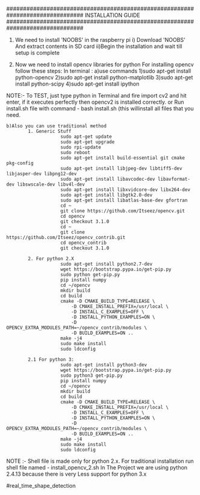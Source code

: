 ###############################################################################
							INSTALLATION GUIDE
###############################################################################


1. We need to install 'NOOBS' in the raspberry pi
	i) Download 'NOOBS' And extract contents in SD card
    ii)Begin the installation and wait till setup is complete

2. Now we need to install opencv libraries for python
   For installing opencv follow these steps:
   In terminal :
	a)use commands
		1)sudo apt-get install python-opencv
		2)sudo apt-get install python-matplotlib
		3)sudo apt-get install python-scipy
		4)sudo apt-get install ipython

NOTE:- To TEST, just type python in Terminal and fire import cv2 and hit enter, if it executes perfectly then opencv2 is installed correctly.
	   or
	   Run install.sh file with command - bash install.sh (this willinstall all files that you need.

	b)Also you can use traditional method
			1. Generic Stuff
						sudo apt-get update
						sudo apt-get upgrade
						sudo rpi-update
						sudo reboot
						sudo apt-get install build-essential git cmake pkg-config
						sudo apt-get install libjpeg-dev libtiff5-dev libjasper-dev libpng12-dev
						sudo apt-get install libavcodec-dev libavformat-dev libswscale-dev libv4l-dev
						sudo apt-get install libxvidcore-dev libx264-dev
						sudo apt-get install libgtk2.0-dev
						sudo apt-get install libatlas-base-dev gfortran
						cd ~
						git clone https://github.com/Itseez/opencv.git
						cd opencv
						git checkout 3.1.0
						cd ~
						git clone https://github.com/Itseez/opencv_contrib.git
						cd opencv_contrib
						git checkout 3.1.0

			2. For python 2.X
						sudo apt-get install python2.7-dev
						wget https://bootstrap.pypa.io/get-pip.py
						sudo python get-pip.py
						pip install numpy
						cd ~/opencv
						mkdir build
						cd build
						cmake -D CMAKE_BUILD_TYPE=RELEASE \
							-D CMAKE_INSTALL_PREFIX=/usr/local \
							-D INSTALL_C_EXAMPLES=OFF \
							-D INSTALL_PYTHON_EXAMPLES=ON \
							-D OPENCV_EXTRA_MODULES_PATH=~/opencv_contrib/modules \
							-D BUILD_EXAMPLES=ON ..
						make -j4
						sudo make install
						sudo ldconfig

			2.1 For python 3:
						sudo apt-get install python3-dev
						wget https://bootstrap.pypa.io/get-pip.py
						sudo python3 get-pip.py
						pip install numpy
						cd ~/opencv
						mkdir build
						cd build
						cmake -D CMAKE_BUILD_TYPE=RELEASE \
						    -D CMAKE_INSTALL_PREFIX=/usr/local \
						    -D INSTALL_C_EXAMPLES=OFF \
						    -D INSTALL_PYTHON_EXAMPLES=ON \
						    -D OPENCV_EXTRA_MODULES_PATH=~/opencv_contrib/modules \
						    -D BUILD_EXAMPLES=ON ..
						make -j4
						sudo make install
						sudo ldconfig


NOTE :-	Shell file is made only for python 2.x.
		For traditional installation run shell file named - install_opencv_2.sh 
		In The Project we are using python 2.4.13 because there is very Less support for python 3.x
		

#real_time_shape_detection
